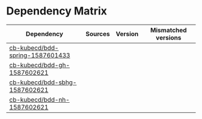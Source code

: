 # Dependency Matrix

Dependency | Sources | Version | Mismatched versions
---------- | ------- | ------- | -------------------
[cb-kubecd/bdd-spring-1587601433](https://github.com/cb-kubecd/bdd-spring-1587601433.git) |  | []() | 
[cb-kubecd/bdd-gh-1587602621](https://github.com/cb-kubecd/bdd-gh-1587602621.git) |  | []() | 
[cb-kubecd/bdd-sbhg-1587602621](https://github.com/cb-kubecd/bdd-sbhg-1587602621.git) |  | []() | 
[cb-kubecd/bdd-nh-1587602621](https://github.com/cb-kubecd/bdd-nh-1587602621.git) |  | []() | 
